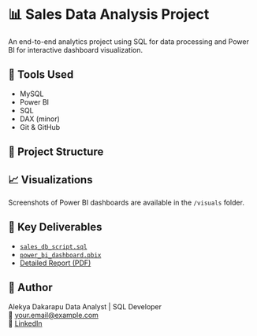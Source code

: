 # 📊 Sales Data Analysis Project

An end-to-end analytics project using SQL for data processing and Power BI for interactive dashboard visualization.

## 🧰 Tools Used
- MySQL
- Power BI
- SQL
- DAX (minor)
- Git & GitHub

## 📁 Project Structure


## 📈 Visualizations
Screenshots of Power BI dashboards are available in the `/visuals` folder.

## 📎 Key Deliverables
- [`sales_db_script.sql`](./sales_db_script.sql)
- [`power_bi_dashboard.pbix`](./power_bi_dashboard.pbix)
- [Detailed Report (PDF)](./report/sales_report.pdf)

## 👤 Author
Alekya Dakarapu 
Data Analyst | SQL Developer  
📧 your.email@example.com  
🔗 [LinkedIn](https://linkedin.com/in/yourprofile)

